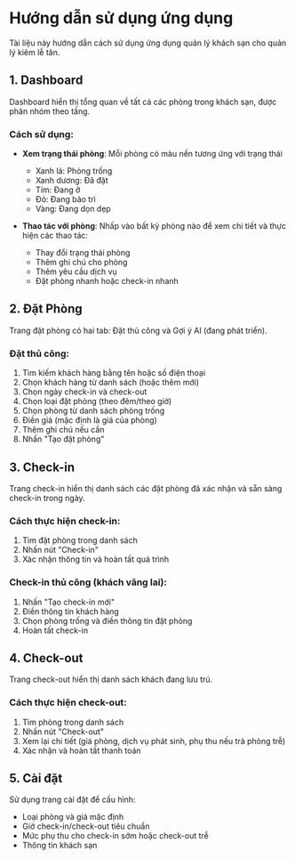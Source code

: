 # Hướng dẫn sử dụng ứng dụng

Tài liệu này hướng dẫn cách sử dụng ứng dụng quản lý khách sạn cho quản lý kiêm lễ tân.

## 1. Dashboard

Dashboard hiển thị tổng quan về tất cả các phòng trong khách sạn, được phân nhóm theo tầng.

### Cách sử dụng:

- **Xem trạng thái phòng**: Mỗi phòng có màu nền tương ứng với trạng thái
  - Xanh lá: Phòng trống
  - Xanh dương: Đã đặt
  - Tím: Đang ở
  - Đỏ: Đang bảo trì
  - Vàng: Đang dọn dẹp

- **Thao tác với phòng**: Nhấp vào bất kỳ phòng nào để xem chi tiết và thực hiện các thao tác:
  - Thay đổi trạng thái phòng
  - Thêm ghi chú cho phòng
  - Thêm yêu cầu dịch vụ
  - Đặt phòng nhanh hoặc check-in nhanh

## 2. Đặt Phòng

Trang đặt phòng có hai tab: Đặt thủ công và Gợi ý AI (đang phát triển).

### Đặt thủ công:

1. Tìm kiếm khách hàng bằng tên hoặc số điện thoại
2. Chọn khách hàng từ danh sách (hoặc thêm mới)
3. Chọn ngày check-in và check-out
4. Chọn loại đặt phòng (theo đêm/theo giờ)
5. Chọn phòng từ danh sách phòng trống
6. Điền giá (mặc định là giá của phòng)
7. Thêm ghi chú nếu cần
8. Nhấn "Tạo đặt phòng"

## 3. Check-in

Trang check-in hiển thị danh sách các đặt phòng đã xác nhận và sẵn sàng check-in trong ngày.

### Cách thực hiện check-in:

1. Tìm đặt phòng trong danh sách
2. Nhấn nút "Check-in"
3. Xác nhận thông tin và hoàn tất quá trình

### Check-in thủ công (khách vãng lai):

1. Nhấn "Tạo check-in mới"
2. Điền thông tin khách hàng
3. Chọn phòng trống và điền thông tin đặt phòng
4. Hoàn tất check-in

## 4. Check-out

Trang check-out hiển thị danh sách khách đang lưu trú.

### Cách thực hiện check-out:

1. Tìm phòng trong danh sách
2. Nhấn nút "Check-out"
3. Xem lại chi tiết (giá phòng, dịch vụ phát sinh, phụ thu nếu trả phòng trễ)
4. Xác nhận và hoàn tất thanh toán

## 5. Cài đặt

Sử dụng trang cài đặt để cấu hình:

- Loại phòng và giá mặc định
- Giờ check-in/check-out tiêu chuẩn
- Mức phụ thu cho check-in sớm hoặc check-out trễ
- Thông tin khách sạn
